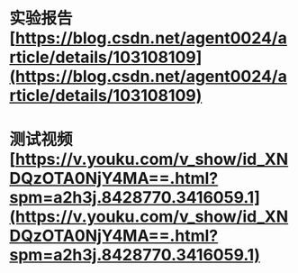# 实验报告 [https://blog.csdn.net/agent0024/article/details/103108109](https://blog.csdn.net/agent0024/article/details/103108109)

# 测试视频[https://v.youku.com/v_show/id_XNDQzOTA0NjY4MA==.html?spm=a2h3j.8428770.3416059.1](https://v.youku.com/v_show/id_XNDQzOTA0NjY4MA==.html?spm=a2h3j.8428770.3416059.1)


